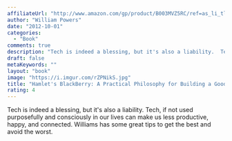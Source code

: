 ```yaml
---
affiliateUrl: "http://www.amazon.com/gp/product/B003MVZ5RC/ref=as_li_tl?ie=UTF8&camp=1789&creative=390957&creativeASIN=B003MVZ5RC&linkCode=as2&tag=jaktre-20&linkId=44YSPM4AUYMIJTJ7"
author: "William Powers"
date: "2012-10-01"
categories:
  - "Book"
comments: true
description: "Tech is indeed a blessing, but it's also a liability.  Tech, if not used purposefully and consciously in our lives can make us less productive, happy,"
draft: false
metaKeywords: ""
layout: "book"
image: "https://i.imgur.com/rZPNikS.jpg"
title: "Hamlet's BlackBerry: A Practical Philosophy for Building a Good Life in the Digital Age"
rating: 4
---
```


Tech is indeed a blessing, but it's also a liability.  Tech, if not used purposefully and consciously in our lives can make us less productive, happy, and connected.  Williams has some great tips to get the best and avoid the worst.
